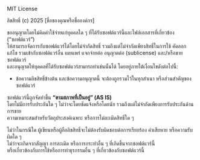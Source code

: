 MIT License 

ลิขสิทธิ์ (c) 2025 [ชื่อของคุณหรือชื่อองค์กร]

ขออนุญาตโดยไม่คิดค่าใช้จ่ายแก่บุคคลใด ๆ ที่ได้รับซอฟต์แวร์นี้และไฟล์เอกสารที่เกี่ยวข้อง (“ซอฟต์แวร์”)  
ให้สามารถจัดการกับซอฟต์แวร์ได้โดยไม่จำกัดสิทธิ์ รวมถึงแต่ไม่จำกัดเพียงสิทธิ์ในการใช้ คัดลอก  
แก้ไข รวมเข้ากับซอฟต์แวร์อื่น เผยแพร่ แจกจ่ายต่อ อนุญาตต่อ (sublicense) และ/หรือขายซอฟต์แวร์  
และอนุญาตให้บุคคลที่ได้รับซอฟต์แวร์สามารถทำเช่นนั้นได้ โดยอยู่ภายใต้เงื่อนไขดังต่อไปนี้:  

- ข้อความลิขสิทธิ์ข้างต้น และข้อความอนุญาตนี้ จะต้องถูกรวมไว้ในทุกสำเนา หรือส่วนสำคัญของซอฟต์แวร์  

ซอฟต์แวร์นี้ถูกจัดทำขึ้น **“ตามสภาพที่เป็นอยู่” (AS IS)**  
โดยไม่มีการรับประกันใด ๆ ไม่ว่าจะโดยชัดแจ้งหรือโดยนัย รวมถึงแต่ไม่จำกัดเพียงการรับประกันด้านการขาย  
ความเหมาะสมสำหรับวัตถุประสงค์เฉพาะ หรือการไม่ละเมิดสิทธิ์ใด ๆ  

ไม่ว่าในกรณีใด ผู้เขียนหรือผู้ถือลิขสิทธิ์จะไม่ต้องรับผิดชอบต่อการเรียกร้อง ค่าเสียหาย หรือความรับผิดใด ๆ  
ไม่ว่าจะเกิดจากสัญญา การละเมิด หรือการกระทำอื่น ๆ ที่เกิดขึ้นจากซอฟต์แวร์นี้  
หรือเกี่ยวข้องกับการใช้หรือการทำธุรกรรมอื่น ๆ ที่เกี่ยวข้องกับซอฟต์แวร์นี้
